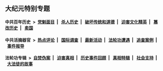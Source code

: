 ## 大纪元特别专题

#### 中共百年历史 &nbsp;>&nbsp; [党魁面目](indexes/nf1176107/README.md?12270430) &nbsp;| &nbsp; [杀人历史](indexes/nf1176106/README.md?12270430) &nbsp;| &nbsp; [破坏传统和道德](indexes/nf1176106/README.md?12270430) &nbsp;| &nbsp; [迫害文化精英](indexes/nf1176111/README.md?12270430) &nbsp;| &nbsp; [篡改历史](indexes/nf1176115/README.md?12270430) &nbsp;| &nbsp; [卖国](indexes/nf1176117/README.md?12270430) 

#### 中共活摘器官 &nbsp;>&nbsp; [热点评论](indexes/nf5879/README.md?12270430) &nbsp;| &nbsp; [国际调查](indexes/nf5947/README.md?12270430) &nbsp;| &nbsp; [最新活动](indexes/nf5883/README.md?12270430) &nbsp;| &nbsp; [法轮功遭遇](indexes/nf5881/README.md?12270430) &nbsp;| &nbsp; [追查案例](indexes/nf5880/README.md?12270430) &nbsp;| &nbsp; [事件报导](indexes/nf5877/README.md?12270430) 

#### 法轮功专辑 &nbsp;>&nbsp; [自焚伪案](indexes/nf5562/README.md?12270430) &nbsp;| &nbsp; [迫害真相](indexes/nf4379/README.md?12270430) &nbsp;| &nbsp; [历史事件回顾](indexes/nf5793/README.md?12270430) &nbsp;| &nbsp; [真相特辑](indexes/nf4389/README.md?12270430) &nbsp;| &nbsp; [社会支持](indexes/nf4386/README.md?12270430) &nbsp;| &nbsp; [大法徒的故事](indexes/nf1147481/README.md?12270430) 
